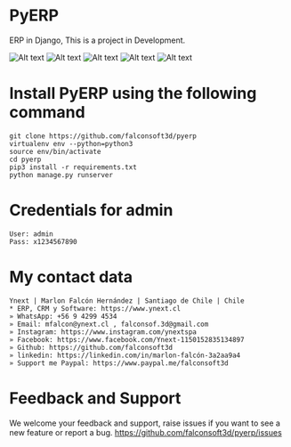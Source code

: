 # PyERP
ERP in Django, This is a project in Development.

![Alt text](https://github.com/falconsoft3d/pyerp/blob/master/pyerp-marketing/pyerp-m.png?raw=true "Ynext")
![Alt text](https://github.com/falconsoft3d/pyerp/blob/master/pyerp-marketing/01?raw=true "Ynext")
![Alt text](https://github.com/falconsoft3d/pyerp/blob/master/pyerp-marketing/02?raw=true "Ynext")
![Alt text](https://github.com/falconsoft3d/pyerp/blob/master/pyerp-marketing/03?raw=true "Ynext")
![Alt text](https://github.com/falconsoft3d/pyerp/blob/master/pyerp-marketing/04?raw=true "Ynext")


# Install PyERP using the following command
```
git clone https://github.com/falconsoft3d/pyerp
virtualenv env --python=python3
source env/bin/activate
cd pyerp
pip3 install -r requirements.txt
python manage.py runserver
```
    

# Credentials for admin
```
User: admin
Pass: x1234567890
```

# My contact data
```
Ynext | Marlon Falcón Hernández | Santiago de Chile | Chile
* ERP, CRM y Software: https://www.ynext.cl
» WhatsApp: +56 9 4299 4534
» Email: mfalcon@ynext.cl , falconsof.3d@gmail.com
» Instagram: https://www.instagram.com/ynextspa
» Facebook: https://www.facebook.com/Ynext-1150152835134897
» Github: https://github.com/falconsoft3d
» linkedin: https://linkedin.com/in/marlon-falcón-3a2aa9a4
» Support me Paypal: https://www.paypal.me/falconsoft3d
```

# Feedback and Support
We welcome your feedback and support, raise issues if you want to see a new feature or report a bug.
https://github.com/falconsoft3d/pyerp/issues

